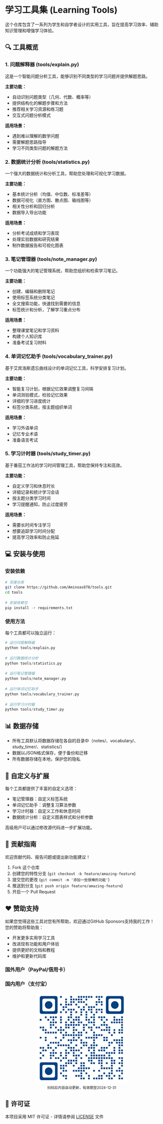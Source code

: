 # 学习工具集 (Learning Tools)

这个仓库包含了一系列为学生和自学者设计的实用工具，旨在提高学习效率、辅助知识管理和增强学习体验。

## 🔍 工具概览

### 1. 问题解释器 (tools/explain.py)

这是一个智能问题分析工具，能够识别不同类型的学习问题并提供解题思路。

**主要功能：**
- 自动识别问题类型（几何、代数、概率等）
- 提供结构化的解题步骤和方法
- 推荐相关学习资源和练习题
- 交互式问题分析模式

**适用场景：**
- 遇到难以理解的数学问题
- 需要解题思路指导
- 学习不同类型问题的解题方法

### 2. 数据统计分析 (tools/statistics.py)

一个强大的数据统计和分析工具，帮助您处理和可视化学习数据。

**主要功能：**
- 基本统计分析（均值、中位数、标准差等）
- 数据可视化（直方图、散点图、箱线图等）
- 相关性分析和回归分析
- 数据导入导出功能

**适用场景：**
- 分析考试成绩和学习表现
- 处理实验数据和研究结果
- 制作数据报告和可视化图表

### 3. 笔记管理器 (tools/note_manager.py)

一个功能强大的笔记管理系统，帮助您组织和检索学习笔记。

**主要功能：**
- 创建、编辑和删除笔记
- 使用标签系统分类笔记
- 全文搜索功能，快速找到需要的信息
- 标签统计和分析，了解学习重点分布

**适用场景：**
- 整理课堂笔记和学习资料
- 构建个人知识库
- 准备考试复习材料

### 4. 单词记忆助手 (tools/vocabulary_trainer.py)

基于艾宾浩斯遗忘曲线设计的单词记忆工具，科学安排复习计划。

**主要功能：**
- 智能复习计划，根据记忆效果调整复习间隔
- 单词测验模式，检验记忆效果
- 详细的学习进度统计
- 标签分类系统，按主题组织单词

**适用场景：**
- 学习外语单词
- 记忆专业术语
- 准备语言考试

### 5. 学习计时器 (tools/study_timer.py)

基于番茄工作法的学习时间管理工具，帮助您保持专注和高效。

**主要功能：**
- 自定义学习和休息时长
- 详细记录和统计学习会话
- 按主题分类学习时间
- 学习提醒通知，防止过度疲劳

**适用场景：**
- 需要长时间专注学习
- 想要追踪学习时间分配
- 提高学习效率和防止拖延

## 💻 安装与使用

### 安装依赖

```bash
# 克隆仓库
git clone https://github.com/Aminoas878/tools.git
cd tools

# 安装依赖包
pip install -r requirements.txt
```

### 使用方法

每个工具都可以独立运行：

```python
# 运行问题解释器
python tools/explain.py

# 运行数据统计分析
python tools/statistics.py

# 运行笔记管理器
python tools/note_manager.py

# 运行单词记忆助手
python tools/vocabulary_trainer.py

# 运行学习计时器
python tools/study_timer.py
```

## 📊 数据存储

- 所有工具默认将数据存储在各自的目录中（notes/、vocabulary/、study_timer/、statistics/）
- 数据以JSON格式保存，便于备份和迁移
- 所有数据存储在本地，保护您的隐私

## 🔧 自定义与扩展

每个工具都提供了丰富的自定义选项：

- 笔记管理器：自定义标签系统
- 单词记忆助手：调整复习算法参数
- 学习计时器：自定义工作和休息时间
- 数据统计分析：自定义图表样式和分析参数

高级用户可以通过修改源代码进一步扩展功能。

## 🤝 贡献指南

欢迎贡献代码、报告问题或提出新功能建议！

1. Fork 这个仓库
2. 创建您的特性分支 (`git checkout -b feature/amazing-feature`)
3. 提交您的更改 (`git commit -m '添加一些很棒的功能'`)
4. 推送到分支 (`git push origin feature/amazing-feature`)
5. 开启一个 Pull Request

## ❤️ 赞助支持

如果您觉得这些工具对您有所帮助，欢迎通过GitHub Sponsors支持我的工作！您的赞助将帮助我：

- 开发更多实用学习工具
- 改进现有功能和用户体验
- 提供更好的文档和教程
- 维护和更新代码库
### 国外用户（PayPal/信用卡）

### 国内用户（支付宝）
<div align="center">
  <img src="docs/sponsors/qrcode_2drainbow.png" width="300" alt="赞助二维码">
  <br>
  <small>扫码后内容自动更新，有效期至2024-12-31</small>
</div>

## 📜 许可证

本项目采用 MIT 许可证 - 详情请参阅 [LICENSE](LICENSE) 文件 